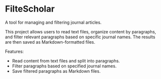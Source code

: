 # FilteScholar

A tool for managing and filtering journal articles.

This project allows users to read text files, organize content by paragraphs,
and filter relevant paragraphs based on specific journal names. The results
are then saved as Markdown-formatted files.

Features:
- Read content from text files and split into paragraphs.
- Filter paragraphs based on specified journal names.
- Save filtered paragraphs as Markdown files.